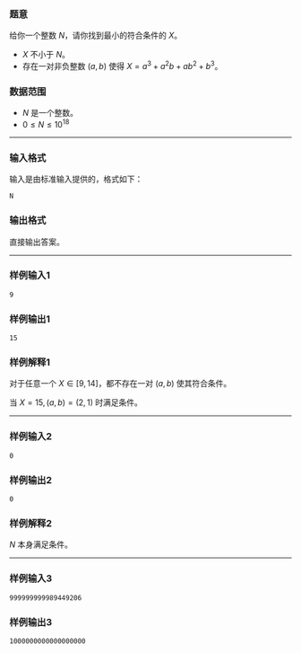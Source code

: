 ### 题意 

给你一个整数 $N$，请你找到最小的符合条件的 $X$。

- $X$ 不小于 $N$。
- 存在一对非负整数 $(a,b)$ 使得 $X=a^3+a^2b+ab^2+b^3$。

### 数据范围

- $N$ 是一个整数。
- $0\leq N\leq 10^{18}$

---

### 输入格式

输入是由标准输入提供的，格式如下：

```
N
```



### 输出格式

直接输出答案。

---

### 样例输入1

```
9
```



### 样例输出1

```
15
```



### 样例解释1

对于任意一个 $X \in [9,14]$，都不存在一对 $(a,b)$ 使其符合条件。

当 $X=15,(a,b)=(2,1)$ 时满足条件。 

---

### 样例输入2

```
0
```



### 样例输出2

```
0
```



### 样例解释2

$N$ 本身满足条件。

------

### 样例输入3

```
999999999989449206
```



### 样例输出3

```
1000000000000000000
```